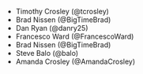 * Timothy Crosley (@tcrosley)
* Brad Nissen (@BigTimeBrad)
* Dan Ryan (@danry25)
* Francesco Ward (@FrancescoWard)
* Brad Nissen (@BigTimeBrad)
* Steve Balo (@balo)
* Amanda Crosley (@AmandaCrosley)
